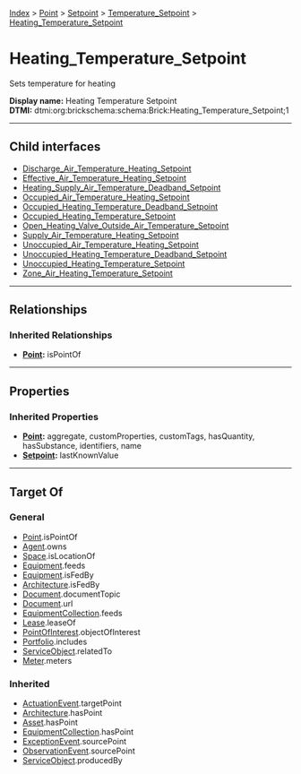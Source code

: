 [Index](../../../../index.md) > [Point](../../../Point.md) > [Setpoint](../../Setpoint.md) > [Temperature_Setpoint](../Temperature_Setpoint.md) > [Heating_Temperature_Setpoint](#)
# Heating_Temperature_Setpoint

Sets temperature for heating


**Display name:** Heating Temperature Setpoint<br />
**DTMI:** dtmi:org:brickschema:schema:Brick:Heating_Temperature_Setpoint;1

---

## Child interfaces
* [Discharge_Air_Temperature_Heating_Setpoint](../Air-/Discharge-/Discharge_Air_Temperature_Heating_Setpoint/Discharge_Air_Temperature_Heating_Setpoint.md)
* [Effective_Air_Temperature_Heating_Setpoint](../Air-/Effective-/Effective_Air_Temperature_Heating_Setpoint.md)
* [Heating_Supply_Air_Temperature_Deadband_Setpoint](../Temperature_Deadband_Setpoint/Supply_Air-/Heating-.md)
* [Occupied_Air_Temperature_Heating_Setpoint](../Air-/Occupied-/Occupied_Air_Temperature_Heating_Setpoint.md)
* [Occupied_Heating_Temperature_Deadband_Setpoint](../Temperature_Deadband_Setpoint/Occupied_Heating-.md)
* [Occupied_Heating_Temperature_Setpoint](Occupied-.md)
* [Open_Heating_Valve_Outside_Air_Temperature_Setpoint](../Air-/Outside-/Open_Heating_Valve-.md)
* [Supply_Air_Temperature_Heating_Setpoint](../Air-/Supply-/Supply_Air_Temperature_Heating_Setpoint.md)
* [Unoccupied_Air_Temperature_Heating_Setpoint](../Air-/Unoccupied-/Unoccupied_Air_Temperature_Heating_Setpoint.md)
* [Unoccupied_Heating_Temperature_Deadband_Setpoint](../Temperature_Deadband_Setpoint/Unoccupied_Heating-.md)
* [Unoccupied_Heating_Temperature_Setpoint](Unoccupied-.md)
* [Zone_Air_Heating_Temperature_Setpoint](../Air-/Zone-/Zone_Air_Heating_Temperature_Setpoint.md)

---

## Relationships

### Inherited Relationships
* **[Point](../../../Point.md):** isPointOf

---

## Properties

### Inherited Properties
* **[Point](../../../Point.md):** aggregate, customProperties, customTags, hasQuantity, hasSubstance, identifiers, name
* **[Setpoint](../../Setpoint.md):** lastKnownValue

---

## Target Of
### General
* [Point](../../../Point.md).isPointOf
* [Agent](../../../../Agent/Agent.md).owns
* [Space](../../../../Space/Space.md).isLocationOf
* [Equipment](../../../../Asset/Equipment/Equipment.md).feeds
* [Equipment](../../../../Asset/Equipment/Equipment.md).isFedBy
* [Architecture](../../../../Space/Architecture/Architecture.md).isFedBy
* [Document](../../../../Information/Document/Document.md).documentTopic
* [Document](../../../../Information/Document/Document.md).url
* [EquipmentCollection](../../../../Collection/Equipment-.md).feeds
* [Lease](../../../../Event/Lease.md).leaseOf
* [PointOfInterest](../../../../Information/PointOfInterest.md).objectOfInterest
* [Portfolio](../../../../Collection/Portfolio.md).includes
* [ServiceObject](../../../../Information/ServiceObject/ServiceObject.md).relatedTo
* [Meter](../../../../Asset/Equipment/Meter/Meter.md).meters
### Inherited
* [ActuationEvent](../../../../Event/Point-/ActuationEvent.md).targetPoint
* [Architecture](../../../../Space/Architecture/Architecture.md).hasPoint
* [Asset](../../../../Asset/Asset.md).hasPoint
* [EquipmentCollection](../../../../Collection/Equipment-.md).hasPoint
* [ExceptionEvent](../../../../Event/Point-/ExceptionEvent.md).sourcePoint
* [ObservationEvent](../../../../Event/Point-/ObservationEvent.md).sourcePoint
* [ServiceObject](../../../../Information/ServiceObject/ServiceObject.md).producedBy
